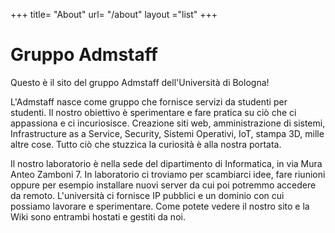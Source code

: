 +++
title= "About"
url= "/about"
layout ="list"
+++

# Gruppo Admstaff

Questo è il sito del gruppo Admstaff dell'Università di Bologna!

L'Admstaff nasce come gruppo che fornisce servizi da studenti per studenti.
Il nostro obiettivo è sperimentare e fare pratica su ciò che ci appassiona e ci 
incuriosisce. Creazione siti web, amministrazione di sistemi, Infrastructure as 
a Service, Security, Sistemi Operativi, IoT, stampa 3D, mille altre cose. Tutto 
ciò che stuzzica la curiosità è alla nostra portata.

Il nostro laboratorio è nella sede del dipartimento di Informatica, in via Mura 
Anteo Zamboni 7. In laboratorio ci troviamo per scambiarci idee, fare riunioni 
oppure per esempio installare nuovi server da cui poi potremmo accedere da 
remoto. L'università ci fornisce IP pubblici e un dominio con cui possiamo 
lavorare e sperimentare. Come potete vedere il nostro sito e la Wiki sono 
entrambi hostati e gestiti da noi.

<!-- Se sei interessato non esitare a scriverci alla nostra mail: -->
<!---->
<!-- #### admstaff [at] cs.unibo.it -->
